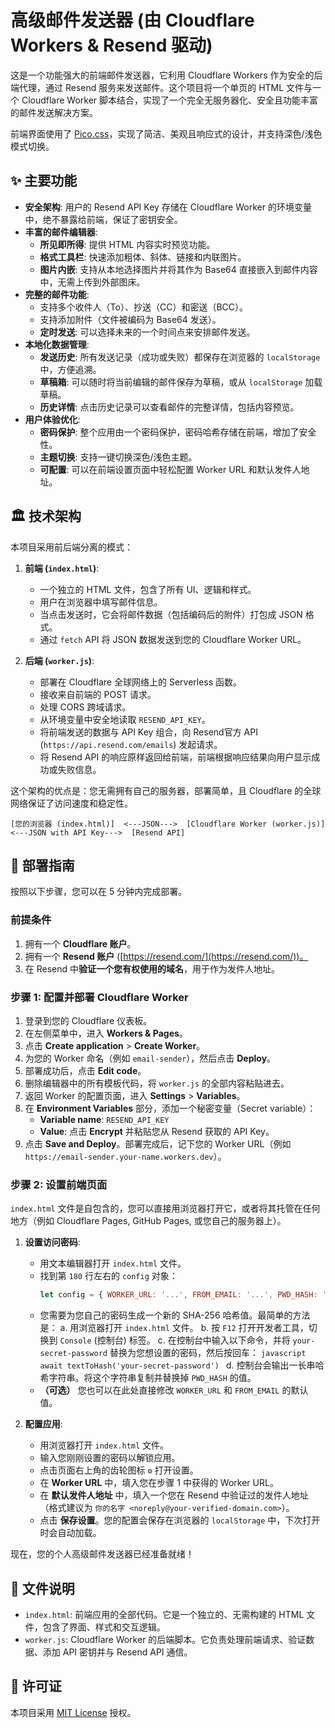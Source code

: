 # 高级邮件发送器 (由 Cloudflare Workers & Resend 驱动)

这是一个功能强大的前端邮件发送器，它利用 Cloudflare Workers 作为安全的后端代理，通过 Resend 服务来发送邮件。这个项目将一个单页的 HTML 文件与一个 Cloudflare Worker 脚本结合，实现了一个完全无服务器化、安全且功能丰富的邮件发送解决方案。

前端界面使用了 [Pico.css](https://picocss.com/)，实现了简洁、美观且响应式的设计，并支持深色/浅色模式切换。

## ✨ 主要功能

  - **安全架构**: 用户的 Resend API Key 存储在 Cloudflare Worker 的环境变量中，绝不暴露给前端，保证了密钥安全。
  - **丰富的邮件编辑器**:
      - **所见即所得**: 提供 HTML 内容实时预览功能。
      - **格式工具栏**: 快速添加粗体、斜体、链接和内联图片。
      - **图片内嵌**: 支持从本地选择图片并将其作为 Base64 直接嵌入到邮件内容中，无需上传到外部图床。
  - **完整的邮件功能**:
      - 支持多个收件人（To）、抄送（CC）和密送（BCC）。
      - 支持添加附件（文件被编码为 Base64 发送）。
      - **定时发送**: 可以选择未来的一个时间点来安排邮件发送。
  - **本地化数据管理**:
      - **发送历史**: 所有发送记录（成功或失败）都保存在浏览器的 `localStorage` 中，方便追溯。
      - **草稿箱**: 可以随时将当前编辑的邮件保存为草稿，或从 `localStorage` 加载草稿。
      - **历史详情**: 点击历史记录可以查看邮件的完整详情，包括内容预览。
  - **用户体验优化**:
      - **密码保护**: 整个应用由一个密码保护，密码哈希存储在前端，增加了安全性。
      - **主题切换**: 支持一键切换深色/浅色主题。
      - **可配置**: 可以在前端设置页面中轻松配置 Worker URL 和默认发件人地址。

## 🏛️ 技术架构

本项目采用前后端分离的模式：

1.  **前端 (`index.html`)**:

      * 一个独立的 HTML 文件，包含了所有 UI、逻辑和样式。
      * 用户在浏览器中填写邮件信息。
      * 当点击发送时，它会将邮件数据（包括编码后的附件）打包成 JSON 格式。
      * 通过 `fetch` API 将 JSON 数据发送到您的 Cloudflare Worker URL。

2.  **后端 (`worker.js`)**:

      * 部署在 Cloudflare 全球网络上的 Serverless 函数。
      * 接收来自前端的 POST 请求。
      * 处理 CORS 跨域请求。
      * 从环境变量中安全地读取 `RESEND_API_KEY`。
      * 将前端发送的数据与 API Key 组合，向 Resend官方 API (`https://api.resend.com/emails`) 发起请求。
      * 将 Resend API 的响应原样返回给前端，前端根据响应结果向用户显示成功或失败信息。

这个架构的优点是：您无需拥有自己的服务器，部署简单，且 Cloudflare 的全球网络保证了访问速度和稳定性。

```
[您的浏览器 (index.html)]  <---JSON--->  [Cloudflare Worker (worker.js)]  <---JSON with API Key--->  [Resend API]
```

## 🚀 部署指南

按照以下步骤，您可以在 5 分钟内完成部署。

### 前提条件

1.  拥有一个 **Cloudflare 账户**。
2.  拥有一个 **Resend 账户** ([https://resend.com/](https://resend.com/))。
3.  在 Resend 中**验证一个您有权使用的域名**，用于作为发件人地址。

### 步骤 1: 配置并部署 Cloudflare Worker

1.  登录到您的 Cloudflare 仪表板。
2.  在左侧菜单中，进入 **Workers & Pages**。
3.  点击 **Create application** \> **Create Worker**。
4.  为您的 Worker 命名（例如 `email-sender`），然后点击 **Deploy**。
5.  部署成功后，点击 **Edit code**。
6.  删除编辑器中的所有模板代码，将 `worker.js` 的全部内容粘贴进去。
7.  返回 Worker 的配置页面，进入 **Settings** \> **Variables**。
8.  在 **Environment Variables** 部分，添加一个秘密变量（Secret variable）：
      * **Variable name**: `RESEND_API_KEY`
      * **Value**: 点击 **Encrypt** 并粘贴您从 Resend 获取的 API Key。
9.  点击 **Save and Deploy**。部署完成后，记下您的 Worker URL（例如 `https://email-sender.your-name.workers.dev`）。

### 步骤 2: 设置前端页面

`index.html` 文件是自包含的，您可以直接用浏览器打开它，或者将其托管在任何地方（例如 Cloudflare Pages, GitHub Pages, 或您自己的服务器上）。

1.  **设置访问密码**:

      * 用文本编辑器打开 `index.html` 文件。
      * 找到第 `180` 行左右的 `config` 对象：
        ```javascript
        let config = { WORKER_URL: '...', FROM_EMAIL: '...', PWD_HASH: 'd8fb238cc20a874529801c28771ed39acde486da770113565862e6c549cfd841' };
        ```
      * 您需要为您自己的密码生成一个新的 SHA-256 哈希值。最简单的方法是：
        a.  用浏览器打开 `index.html` 文件。
        b.  按 `F12` 打开开发者工具，切换到 `Console` (控制台) 标签。
        c.  在控制台中输入以下命令，并将 `your-secret-password` 替换为您想设置的密码，然后按回车：
        ` javascript await textToHash('your-secret-password')  `
        d.  控制台会输出一长串哈希字符串。将这个字符串复制并替换掉 `PWD_HASH` 的值。
      * **（可选）** 您也可以在此处直接修改 `WORKER_URL` 和 `FROM_EMAIL` 的默认值。

2.  **配置应用**:

      * 用浏览器打开 `index.html` 文件。
      * 输入您刚刚设置的密码以解锁应用。
      * 点击页面右上角的齿轮图标 `⚙️` 打开设置。
      * 在 **Worker URL** 中，填入您在步骤 1 中获得的 Worker URL。
      * 在 **默认发件人地址** 中，填入一个您在 Resend 中验证过的发件人地址（格式建议为 `你的名字 <noreply@your-verified-domain.com>`）。
      * 点击 **保存设置**。您的配置会保存在浏览器的 `localStorage` 中，下次打开时会自动加载。

现在，您的个人高级邮件发送器已经准备就绪！

## 📂 文件说明

  - `index.html`: 前端应用的全部代码。它是一个独立的、无需构建的 HTML 文件，包含了界面、样式和交互逻辑。
  - `worker.js`: Cloudflare Worker 的后端脚本。它负责处理前端请求、验证数据、添加 API 密钥并与 Resend API 通信。

## 📄 许可证

本项目采用 [MIT License](https://opensource.org/licenses/MIT) 授权。
